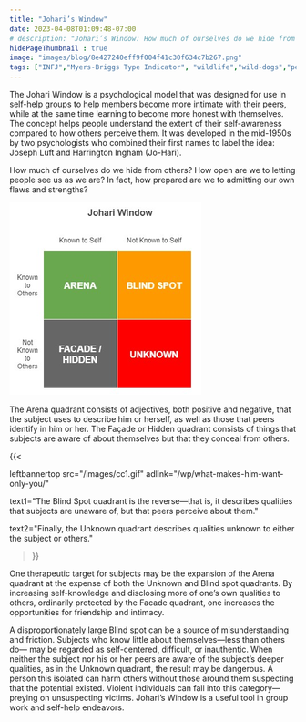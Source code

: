 ```yaml
---
title: "Johari’s Window"
date: 2023-04-08T01:09:48-07:00
# description: "Johari’s Window: How much of ourselves do we hide from others? How open are we to letting people see us as we are? In fact, how prepared are we to admitting our own flaws and strengths?"
hidePageThumbnail : true 
image: "images/blog/8e427240eff9f004f41c30f634c7b267.png"
tags: ["INFJ","Myers-Briggs Type Indicator", "wildlife","wild-dogs","pets","animal-welfare"]
---
```



<!-- This is **bold** text, and this is *emphasized* text.
![infp_injf table](/infp_injf-table.jpg)
Visit the [Hugo](https://gohugo.io) website! -->

<!-- https://beaconstreetusa.com/wp/joharis-window/ -->

The Johari Window is a psychological model that was designed for use in self-help groups to help members become more intimate with their peers, while at the same time learning to become more honest with themselves. The concept helps people understand the extent of their self-awareness compared to how others perceive them.  It was developed in the mid-1950s by two psychologists who combined their first names to label the idea: Joseph Luft and Harrington Ingham (Jo-Hari).

How much of ourselves do we hide from others? How open are we to letting people see us as we are? In fact, how prepared are we to admitting our own flaws and strengths?

![Johari's Window](/johari.jpg)

The Arena quadrant consists of adjectives, both positive and negative, that the subject uses to describe him or herself, as well as those that peers identify in him or her. The Façade or Hidden quadrant consists of things that subjects are aware of about themselves but that they conceal from others. 

{{< 

leftbannertop src="/images/cc1.gif" adlink="/wp/what-makes-him-want-only-you/"  

text1="The Blind Spot quadrant is the reverse—that is, it describes qualities that subjects are unaware of, but that peers perceive about them." 

text2="Finally, the Unknown quadrant describes qualities unknown to either the subject or others."

>}}


One therapeutic target for subjects may be the expansion of the Arena quadrant at the expense of both the Unknown and Blind spot quadrants. By increasing self-knowledge and disclosing more of one’s own qualities to others, ordinarily protected by the Facade quadrant, one increases the opportunities for friendship and intimacy.

A disproportionately large Blind spot can be a source of misunderstanding and friction. Subjects who know little about themselves—less than others do— may be regarded as self-centered, difficult, or inauthentic. When neither the subject nor his or her peers are aware of the subject’s deeper qualities, as in the Unknown quadrant, the result may be dangerous. A person this isolated can harm others without those around them suspecting that the potential existed. Violent individuals can fall into this category—preying on unsuspecting victims.
Johari’s Window is a useful tool in group work and self-help endeavors.
